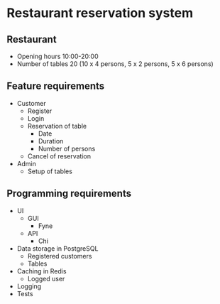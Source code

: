 # Restaurant reservation system

## Restaurant

- Opening hours 10:00-20:00
- Number of tables 20 (10 x 4 persons, 5 x 2 persons, 5 x 6 persons)

## Feature requirements

- Customer
  - Register
  - Login
  - Reservation of table
    - Date
    - Duration
    - Number of persons
  - Cancel of reservation
- Admin
  - Setup of tables

## Programming requirements

- UI
  - GUI
    - Fyne
  - API
    - Chi
- Data storage in PostgreSQL
  - Registered customers
  - Tables
- Caching in Redis
  - Logged user
- Logging
- Tests
